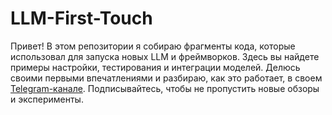 # LLM-First-Touch
Привет! В этом репозитории я собираю фрагменты кода, которые использовал для запуска новых LLM и фреймворков. Здесь вы найдете примеры настройки, тестирования и интеграции моделей.  Делюсь своими первыми впечатлениями и разбираю, как это работает, в своем [Telegram-канале](https://t.me/gigatrash). Подписывайтесь, чтобы не пропустить новые обзоры и эксперименты.
